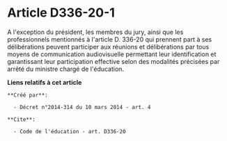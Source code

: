# Article D336-20-1

A l'exception du président, les membres du jury, ainsi que les professionnels mentionnés à l'article D. 336-20 qui prennent
part à ses délibérations peuvent participer aux réunions et délibérations par tous moyens de communication audiovisuelle
permettant leur identification et garantissant leur participation effective selon des modalités précisées par arrêté du
ministre chargé de l'éducation.

**Liens relatifs à cet article**

	**Créé par**:

	  - Décret n°2014-314 du 10 mars 2014 - art. 4

	**Cite**:

	  - Code de l'éducation - art. D336-20
